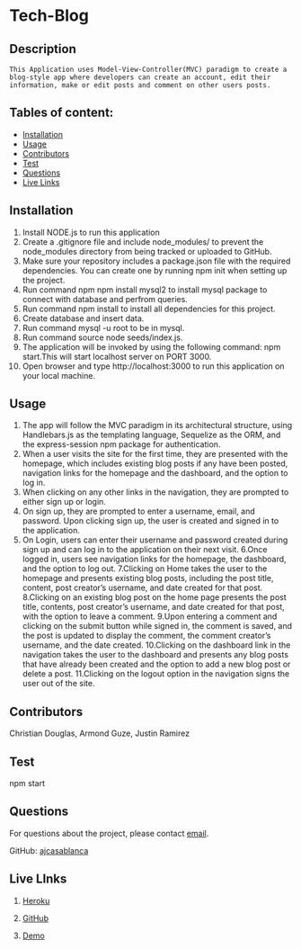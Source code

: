 # Tech-Blog

## Description
    This Application uses Model-View-Controller(MVC) paradigm to create a blog-style app where developers can create an account, edit their information, make or edit posts and comment on other users posts.
    
## Tables of content:
  * [Installation](#installation)
  * [Usage](#usage)
  * [Contributors](#contributors)
  * [Test](#test)
  * [Questions](#questions)
  * [Live Links](#url)
  

## Installation

1. Install NODE.js to run this application
2. Create a .gitignore file and include node_modules/ to prevent the node_modules directory from being tracked or uploaded to GitHub.
3. Make sure your repository includes a package.json file with the required dependencies. You can create one by running npm init when setting up the project.
4. Run command npm npm install mysql2 to install mysql package to connect with database and perfrom queries.
5. Run command npm install to install all dependencies for this project.
6. Create database and insert data.
7. Run command mysql -u root to be in mysql.
8. Run command source node seeds/index.js.
9. The application will be invoked by using the following command: npm start.This will start localhost server on PORT 3000.
10. Open browser and type http://localhost:3000 to run this application on your local machine.
     

## Usage 

1. The app will follow the MVC paradigm in its architectural structure, using Handlebars.js as the templating language, Sequelize as the ORM, and the express-session npm package for authentication.
2. When a user visits the site for the first time, they are presented with the homepage, which includes existing blog posts if any have been posted, navigation links for the homepage and the dashboard, and the option to log in.
3. When clicking on any other links in the navigation, they are prompted to either sign up or login.
4. On sign up, they are prompted to enter a username, email, and password. Upon clicking sign up, the user is created and signed in to the application.
5. On Login, users can enter their username and password created during sign up and can log in to the application on their next visit.
6.Once logged in, users see navigation links for the homepage, the dashboard, and the option to log out.
7.Clicking on Home takes the user to the homepage and presents existing blog posts, including the post title, content, post creator’s username, and date created for that post.
8.Clicking on an existing blog post on the home page presents the post title, contents, post creator’s username, and date created for that post, with the option to leave a comment.
9.Upon entering a comment and clicking on the submit button while signed in, the comment is saved, and the post is updated to display the comment, the comment creator’s username, and the date created.
10.Clicking on the dashboard link in the navigation takes the user to the dashboard and presents any blog posts that have already been created and the option to add a new blog post or delete a post.
11.Clicking on the logout option in the navigation signs the user out of the site.


## Contributors
Christian Douglas, Armond Guze, Justin Ramirez

## Test
npm start


## Questions
For questions about the project, please contact [email](mailto:andrewcasablanca@yahoo.com).

GitHub: [ajcasablanca](https://github.com/ajcasablanca)



## Live LInks
1. [Heroku](https://secret-inlet-32925-909dfa80ce1f.herokuapp.com/)

2. [GitHub](https://ajcasablanca.github.io/Tech-Blog/)

3. [Demo](https://drive.google.com/file/d/1VDZ-TexDxvU37rqg2MXS9JG4xlIyBKJr/view?usp=sharing)
